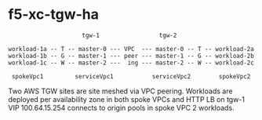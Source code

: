 # f5-xc-tgw-ha

```
                     tgw-1                 tgw-2
                     
workload-1a -- T -- master-0 --- VPC  --- master-0 -- T -- workload-2a
workload-1b -- G -- master-1 --- peer --- master-1 -- G -- workload-2b
workload-1c -- W -- master-2 ---  ing --- master-2 -- W -- workload-2c

 spokeVpc1         serviceVpc1           serviceVpc2        spokeVpc2
```

Two AWS TGW sites are site meshed via VPC peering. Workloads are deployed
per availability zone in both spoke VPCs and HTTP LB on tgw-1 VIP 100.64.15.254
connects to origin pools in spoke VPC 2 workloads.
 